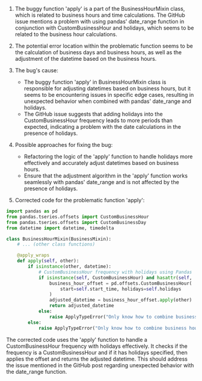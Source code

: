 1. The buggy function 'apply' is a part of the BusinessHourMixin class, which is related to business hours and time calculations. The GitHub issue mentions a problem with using pandas' date_range function in conjunction with CustomBusinessHour and holidays, which seems to be related to the business hour calculations.

2. The potential error location within the problematic function seems to be the calculation of business days and business hours, as well as the adjustment of the datetime based on the business hours.

3. The bug's cause:
   - The buggy function 'apply' in BusinessHourMixin class is responsible for adjusting datetimes based on business hours, but it seems to be encountering issues in specific edge cases, resulting in unexpected behavior when combined with pandas' date_range and holidays.
   - The GitHub issue suggests that adding holidays into the CustomBusinessHour frequency leads to more periods than expected, indicating a problem with the date calculations in the presence of holidays.

4. Possible approaches for fixing the bug:
   - Refactoring the logic of the 'apply' function to handle holidays more effectively and accurately adjust datetimes based on business hours.
   - Ensure that the adjustment algorithm in the 'apply' function works seamlessly with pandas' date_range and is not affected by the presence of holidays.

5. Corrected code for the problematic function 'apply':

```python
import pandas as pd
from pandas.tseries.offsets import CustomBusinessHour
from pandas.tseries.offsets import CustomBusinessDay
from datetime import datetime, timedelta

class BusinessHourMixin(BusinessMixin):
    # ... (other class functions)

    @apply_wraps
    def apply(self, other):
        if isinstance(other, datetime):
            # CustomBusinessHour frequency with holidays using Pandas
            if isinstance(self, CustomBusinessHour) and hasattr(self, 'holidays'):
                business_hour_offset = pd.offsets.CustomBusinessHour(
                    start=self.start_time, holidays=self.holidays
                )
                adjusted_datetime = business_hour_offset.apply(other)
                return adjusted_datetime
            else:
                raise ApplyTypeError("Only know how to combine business hour with datetime")
        else:
            raise ApplyTypeError("Only know how to combine business hour with datetime")
```

The corrected code uses the 'apply' function to handle a CustomBusinessHour frequency with holidays effectively. It checks if the frequency is a CustomBusinessHour and if it has holidays specified, then applies the offset and returns the adjusted datetime. This should address the issue mentioned in the GitHub post regarding unexpected behavior with the date_range function.